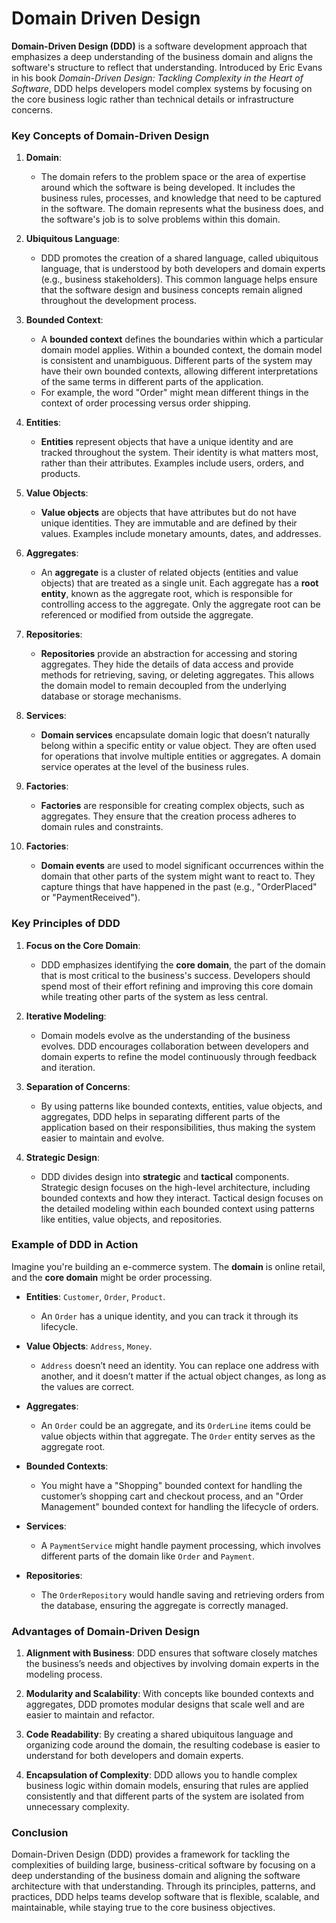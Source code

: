 # Domain Driven Design
**Domain-Driven Design (DDD)** is a software development approach that emphasizes a deep understanding of the business domain and aligns the software's structure to reflect that understanding. Introduced by Eric Evans in his book _Domain-Driven Design: Tackling Complexity in the Heart of Software_, DDD helps developers model complex systems by focusing on the core business logic rather than technical details or infrastructure concerns.

### Key Concepts of Domain-Driven Design

1.  **Domain**:
    
    -   The domain refers to the problem space or the area of expertise around which the software is being developed. It includes the business rules, processes, and knowledge that need to be captured in the software. The domain represents what the business does, and the software's job is to solve problems within this domain.
2.  **Ubiquitous Language**:
    
    -   DDD promotes the creation of a shared language, called ubiquitous language, that is understood by both developers and domain experts (e.g., business stakeholders). This common language helps ensure that the software design and business concepts remain aligned throughout the development process.
3.  **Bounded Context**:
    
    -   A **bounded context** defines the boundaries within which a particular domain model applies. Within a bounded context, the domain model is consistent and unambiguous. Different parts of the system may have their own bounded contexts, allowing different interpretations of the same terms in different parts of the application.
    -   For example, the word "Order" might mean different things in the context of order processing versus order shipping.
4.  **Entities**:
    
    -   **Entities** represent objects that have a unique identity and are tracked throughout the system. Their identity is what matters most, rather than their attributes. Examples include users, orders, and products.
5.  **Value Objects**:
    
    -   **Value objects** are objects that have attributes but do not have unique identities. They are immutable and are defined by their values. Examples include monetary amounts, dates, and addresses.
6.  **Aggregates**:
    
    -   An **aggregate** is a cluster of related objects (entities and value objects) that are treated as a single unit. Each aggregate has a **root entity**, known as the aggregate root, which is responsible for controlling access to the aggregate. Only the aggregate root can be referenced or modified from outside the aggregate.
7.  **Repositories**:
    
    -   **Repositories** provide an abstraction for accessing and storing aggregates. They hide the details of data access and provide methods for retrieving, saving, or deleting aggregates. This allows the domain model to remain decoupled from the underlying database or storage mechanisms.
8.  **Services**:
    
    -   **Domain services** encapsulate domain logic that doesn’t naturally belong within a specific entity or value object. They are often used for operations that involve multiple entities or aggregates. A domain service operates at the level of the business rules.
9.  **Factories**:
    
    -   **Factories** are responsible for creating complex objects, such as aggregates. They ensure that the creation process adheres to domain rules and constraints.

10. **Factories**:
    
    -   **Domain events** are used to model significant occurrences within the domain that other parts of the system might want to react to. They capture things that have happened in the past (e.g., "OrderPlaced" or "PaymentReceived").

### Key Principles of DDD

1.  **Focus on the Core Domain**:
    
    -   DDD emphasizes identifying the **core domain**, the part of the domain that is most critical to the business's success. Developers should spend most of their effort refining and improving this core domain while treating other parts of the system as less central.
2.  **Iterative Modeling**:
    
    -   Domain models evolve as the understanding of the business evolves. DDD encourages collaboration between developers and domain experts to refine the model continuously through feedback and iteration.
3.  **Separation of Concerns**:
    
    -   By using patterns like bounded contexts, entities, value objects, and aggregates, DDD helps in separating different parts of the application based on their responsibilities, thus making the system easier to maintain and evolve.
4.  **Strategic Design**:
    
    -   DDD divides design into **strategic** and **tactical** components. Strategic design focuses on the high-level architecture, including bounded contexts and how they interact. Tactical design focuses on the detailed modeling within each bounded context using patterns like entities, value objects, and repositories.

### Example of DDD in Action

Imagine you're building an e-commerce system. The **domain** is online retail, and the **core domain** might be order processing.

-   **Entities**: `Customer`, `Order`, `Product`.
    
    -   An `Order` has a unique identity, and you can track it through its lifecycle.
-   **Value Objects**: `Address`, `Money`.
    
    -   `Address` doesn’t need an identity. You can replace one address with another, and it doesn’t matter if the actual object changes, as long as the values are correct.
-   **Aggregates**:
    
    -   An `Order` could be an aggregate, and its `OrderLine` items could be value objects within that aggregate. The `Order` entity serves as the aggregate root.
-   **Bounded Contexts**:
    
    -   You might have a "Shopping" bounded context for handling the customer’s shopping cart and checkout process, and an "Order Management" bounded context for handling the lifecycle of orders.
-   **Services**:
    
    -   A `PaymentService` might handle payment processing, which involves different parts of the domain like `Order` and `Payment`.
-   **Repositories**:
    
    -   The `OrderRepository` would handle saving and retrieving orders from the database, ensuring the aggregate is correctly managed.

### Advantages of Domain-Driven Design

1.  **Alignment with Business**: DDD ensures that software closely matches the business’s needs and objectives by involving domain experts in the modeling process.
    
2.  **Modularity and Scalability**: With concepts like bounded contexts and aggregates, DDD promotes modular designs that scale well and are easier to maintain and refactor.
    
3.  **Code Readability**: By creating a shared ubiquitous language and organizing code around the domain, the resulting codebase is easier to understand for both developers and domain experts.
    
4.  **Encapsulation of Complexity**: DDD allows you to handle complex business logic within domain models, ensuring that rules are applied consistently and that different parts of the system are isolated from unnecessary complexity.
    

### Conclusion

Domain-Driven Design (DDD) provides a framework for tackling the complexities of building large, business-critical software by focusing on a deep understanding of the business domain and aligning the software architecture with that understanding. Through its principles, patterns, and practices, DDD helps teams develop software that is flexible, scalable, and maintainable, while staying true to the core business objectives.
